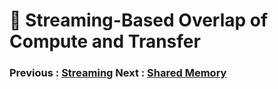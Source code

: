 # 🧱 Streaming-Based Overlap of Compute and Transfer

### Previous  : [Streaming](/4_Streaming)                           Next  : [Shared Memory](/5_Shared_Memory)                                            
